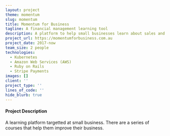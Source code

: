```yaml
---
layout: project
theme: momentum
slug: momentum
title: Momentum for Business
tagline: A financial management learning tool
description: A platform to help small businesses learn about sales and business process
project_url: https://momentumforbusiness.com.au
project_date: 2017-now
team_size: 2 people
technologies:
  - Kubernetes
  - Amazon Web Services (AWS)
  - Ruby on Rails
  - Stripe Payments
images: []
client: ''
project_type: ''
lines_of_code: ''
hide_blurb: true
---
```


#### Project Description

A learning platform targetted at small business. There are a series of courses that help them improve their business.
